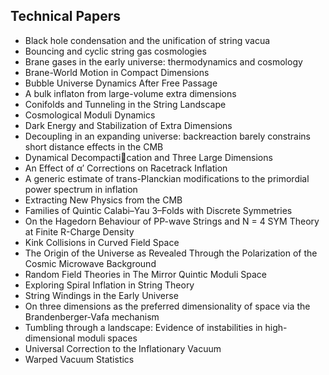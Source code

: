 <h2> Technical Papers</h2>

<ul>

                             

 <li><a target="_blank" href="https://github.com/manjunath5496/Brian-Greene-Technical-Papers/blob/master/bgtp(1).pdf" style="text-decoration:none;">Black hole condensation and the unification of string vacua</a></li>

 <li><a target="_blank" href="https://github.com/manjunath5496/Brian-Greene-Technical-Papers/blob/master/bgtp(2).pdf" style="text-decoration:none;">Bouncing and cyclic string gas cosmologies</a></li>

<li><a target="_blank" href="https://github.com/manjunath5496/Brian-Greene-Technical-Papers/blob/master/bgtp(3).pdf" style="text-decoration:none;">Brane gases in the early universe: thermodynamics and cosmology</a></li>
 <li><a target="_blank" href="https://github.com/manjunath5496/Brian-Greene-Technical-Papers/blob/master/bgtp(4).pdf" style="text-decoration:none;">Brane-World Motion in Compact Dimensions</a></li>                              
<li><a target="_blank" href="https://github.com/manjunath5496/Brian-Greene-Technical-Papers/blob/master/bgtp(5).pdf" style="text-decoration:none;">Bubble Universe Dynamics After Free Passage</a></li>
<li><a target="_blank" href="https://github.com/manjunath5496/Brian-Greene-Technical-Papers/blob/master/bgtp(6).pdf" style="text-decoration:none;">A bulk inflaton from large-volume extra dimensions</a></li>
 <li><a target="_blank" href="https://github.com/manjunath5496/Brian-Greene-Technical-Papers/blob/master/bgtp(7).pdf" style="text-decoration:none;">Conifolds and Tunneling in the String Landscape</a></li>

 <li><a target="_blank" href="https://github.com/manjunath5496/Brian-Greene-Technical-Papers/blob/master/bgtp(8).pdf" style="text-decoration:none;"> Cosmological Moduli Dynamics</a></li>
   <li><a target="_blank" href="https://github.com/manjunath5496/Brian-Greene-Technical-Papers/blob/master/bgtp(9).pdf" style="text-decoration:none;">Dark Energy and Stabilization of Extra Dimensions</a></li>
  
 <li><a target="_blank" href="https://github.com/manjunath5496/Brian-Greene-Technical-Papers/blob/master/bgtp(10).pdf" style="text-decoration:none;">Decoupling in an expanding universe: backreaction barely constrains short distance effects in the CMB</a></li>

 <li><a target="_blank" href="https://github.com/manjunath5496/Brian-Greene-Technical-Papers/blob/master/bgtp(11).pdf" style="text-decoration:none;">Dynamical Decompactication and Three Large Dimensions</a></li>

<li><a target="_blank" href="https://github.com/manjunath5496/Brian-Greene-Technical-Papers/blob/master/bgtp(12).pdf" style="text-decoration:none;">An Effect of α′ Corrections on Racetrack Inflation</a></li>
 <li><a target="_blank" href="https://github.com/manjunath5496/Brian-Greene-Technical-Papers/blob/master/bgtp(13).pdf" style="text-decoration:none;">A generic estimate of trans-Planckian modifications to the primordial power spectrum in inflation</a></li>                              
<li><a target="_blank" href="https://github.com/manjunath5496/Brian-Greene-Technical-Papers/blob/master/bgtp(14).pdf" style="text-decoration:none;">Extracting New Physics from the CMB</a></li>
<li><a target="_blank" href="https://github.com/manjunath5496/Brian-Greene-Technical-Papers/blob/master/bgtp(15).pdf" style="text-decoration:none;">Families of Quintic Calabi–Yau 3–Folds with Discrete Symmetries</a></li>
 <li><a target="_blank" href="https://github.com/manjunath5496/Brian-Greene-Technical-Papers/blob/master/bgtp(16).pdf" style="text-decoration:none;">On the Hagedorn Behaviour of PP-wave Strings and N = 4 SYM Theory at Finite R-Charge Density</a></li>

 <li><a target="_blank" href="https://github.com/manjunath5496/Brian-Greene-Technical-Papers/blob/master/bgtp(17).pdf" style="text-decoration:none;"> Kink Collisions in Curved Field Space </a></li>
   <li><a target="_blank" href="https://github.com/manjunath5496/Brian-Greene-Technical-Papers/blob/master/bgtp(18).pdf" style="text-decoration:none;">The Origin of the Universe as Revealed Through the Polarization of the Cosmic Microwave Background</a></li>
  

 <li><a target="_blank" href="https://github.com/manjunath5496/Brian-Greene-Technical-Papers/blob/master/bgtp(19).pdf" style="text-decoration:none;">Random Field Theories in The Mirror Quintic Moduli Space</a></li>

<li><a target="_blank" href="https://github.com/manjunath5496/Brian-Greene-Technical-Papers/blob/master/bgtp(20).pdf" style="text-decoration:none;">Exploring Spiral Inflation in String Theory</a></li>
 <li><a target="_blank" href="https://github.com/manjunath5496/Brian-Greene-Technical-Papers/blob/master/bgtp(21).pdf" style="text-decoration:none;">String Windings in the Early Universe</a></li>                              
<li><a target="_blank" href="https://github.com/manjunath5496/Brian-Greene-Technical-Papers/blob/master/bgtp(22).pdf" style="text-decoration:none;">On three dimensions as the preferred dimensionality of space via the Brandenberger-Vafa mechanism</a></li>
<li><a target="_blank" href="https://github.com/manjunath5496/Brian-Greene-Technical-Papers/blob/master/bgtp(23).pdf" style="text-decoration:none;">Tumbling through a landscape: Evidence of instabilities in high-dimensional moduli spaces</a></li>
 <li><a target="_blank" href="https://github.com/manjunath5496/Brian-Greene-Technical-Papers/blob/master/bgtp(24).pdf" style="text-decoration:none;">Universal Correction to the Inflationary Vacuum</a></li>

 <li><a target="_blank" href="https://github.com/manjunath5496/Brian-Greene-Technical-Papers/blob/master/bgtp(25).pdf" style="text-decoration:none;"> Warped Vacuum Statistics </a></li>
   </ul>

